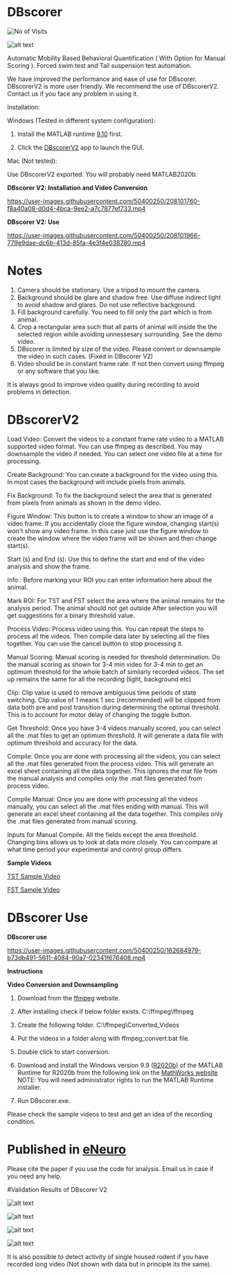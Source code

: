 # DBscorer

![No of Visits](https://visitor-badge.laobi.icu/badge?page_id=swanandlab/DBscorer)

![alt text](https://github.com/swanandlab/DBscorer/blob/main/DBscorerV2UI.png?raw=true)

Automatic Mobility Based Behavioral Quantification ( With Option for Manual Scoring ). Forced swim test and Tail suspension test automation. 

We have improved the performance and ease of use for DBscorer. DBscorerV2 is more user friendly. We recommend the use of DBscorerV2.  Contact us if you face any problem in using it. 

Installation:

Windows (Tested in different system configuration):

1. Install the MATLAB runtime [9.10](https://ssd.mathworks.com/supportfiles/downloads/R2021a/Release/7/deployment_files/installer/complete/win64/MATLAB_Runtime_R2021a_Update_7_win64.zip) first.

2. Click the [DBscorerV2](https://github.com/swanandlab/DBscorer/blob/main/DBscorerV2.exe) app to launch the GUI.

Mac (Not tested):

Use DBscorerV2 exported. You will probably need MATLAB2020b.


**DBscorer V2: Installation and Video Conversion**

https://user-images.githubusercontent.com/50400250/208101760-f8a40a08-d0d4-4bca-9ee2-a7c7877ef733.mp4

**DBscorer V2:  Use**

https://user-images.githubusercontent.com/50400250/208101966-779e9dae-dc6b-413d-85fa-4e3f4e038780.mp4


# Notes
1. Camera should be stationary. Use a tripod to mount the camera.
2. Background should be glare and shadow free. Use diffuse indirect light to avoid shadow and glares. Do not use reflective background.
3. Fill background carefully. You need to fill only the part which is from animal.
4. Crop a rectangular area such that all parts of animal will inside the the selected region while avoiding unnessesary surrounding. See the demo video.
5. DBscorer is limited by size of the video. Please convert or downsample the video in such cases. (Fixed in DBscorer V2) 
6. Video should be in constant frame rate. If not then convert using ffmpeg or any software that you like.

It is always good to improve video quality during recording to avoid problems in detection.

# DBscorerV2 

Load Video: 
Convert the videos to a constant frame rate video to a MATLAB supported video format. You can use ffmpeg as described. You may downsample the video if needed.
You can select one video file at a time for processing.

Create Background:
You can create a background for the video using this. In most cases the background will include pixels from animals. 

Fix Background:
To fix the background select the area that is generated from pixels from animals as shown in the demo video.

Figure Window: 
This button is to create a window to show an image of a video frame. If you accidentally close the figure window, changing start(s) won't show any video frame. In this case just use the figure window to create the window where the video frame will be shown and then change start(s).

Start (s) and End (s):
Use this to define the start and end of the video analysis and show the frame.

Info : 
Before marking your ROI you can enter information here about the animal.

Mark ROI: 
For TST and FST select the area where the animal remains for the analysis period. The animal should not get outside 
After selection you will get suggestions for a binary threshold value. 

Process Video:
Process video using this.
You can repeat the steps to process all the videos. Then compile data later by selecting all the files together.
 You can use the cancel button to stop processing it.

Manual Scoring: 
Manual scoring is needed for threshold determination. Do the manual scoring as shown for 3-4 min video for 3-4 min to get an optimum threshold for the whole batch of similarly recorded videos. The set up remains the same for all the recording (light, background etc)

Clip: 
Clip value is used to remove ambiguous time periods of state switching. Clip value of 1 means 1 sec (recommended) will be clipped from data both pre and post transition during determining the optimal threshold. This is to account for motor delay of changing the toggle button.

Get Threshold:
Once you have 3-4 videos manually scored, you can select all the .mat files to get an optimum threshold. It will generate a data file with optimum threshold and accuracy for the data.

Compile: 
Once you are done with processing all the videos, you can select all the .mat files generated from the process video. This will generate an excel sheet containing all the data together.
This ignores the mat file from the manual analysis and compiles only the .mat files generated from process video.

Compile Manual: 
Once you are done with processing all the videos manually, you can select all the .mat files ending with manual. This will generate an excel sheet containing all the data together. 
This compiles only the .mat files generated from manual scoring.

Inputs for Manual Compile:
All the fields except the area threshold.
Changing bins allows us to look at data more closely. You can compare at what time period your experimental and control group differs.

**Sample Videos**

[TST Sample Video](https://github.com/swanandlab/DBscorer/blob/main/TST%20Sample%20Video.mp4)

[FST Sample Video](https://github.com/swanandlab/DBscorer/blob/main/FST%20SAMPLE%20VIDEO.mp4)



# DBscorer Use
**DBscorer use**

https://user-images.githubusercontent.com/50400250/162684979-b73db491-5611-4084-90a7-02341f676408.mp4

**Instructions**

**Video Conversion and Downsampling**

1. Download from the [ffmpeg](http://ffmpeg.org/) website.
2. After installing check if below folder exists.
C:\ffmpeg\ffmpeg
3. Create the following folder.
C:\ffmpeg\Converted_Videos
4. Put the videos in a folder along with ffmpeg_convert.bat file.
5. Double click to start conversion.

1. Download and install the Windows version 9.9 ([R2020b](https://ssd.mathworks.com/supportfiles/downloads/R2020b/Release/5/deployment_files/installer/complete/win64/MATLAB_Runtime_R2020b_Update_5_win64.zip)) of the MATLAB Runtime for R2020b  from the following link on the [MathWorks website](https://www.mathworks.com/products/compiler/mcr/index.html)
NOTE: You will need administrator rights to run the MATLAB Runtime installer. 

2. Run DBscorer.exe.

Please check the sample videos to test and get an idea of the recording condition.

# Published in [eNeuro](https://doi.org/10.1523/ENEURO.0305-21.2021)
Please cite the paper if you use the code for analysis.
Email us in case if you need any help.

#Validation Results of DBscorer V2

![alt text](https://github.com/swanandlab/DBscorer/blob/main/FST%20Correlation%20Plot.jpg?raw=true)

![alt text](https://github.com/swanandlab/DBscorer/blob/main/FST%20BA%20Plot.jpg?raw=true)

![alt text](https://github.com/swanandlab/DBscorer/blob/main/TST%20Correlation%20Plot.jpg?raw=true)

![alt text](https://github.com/swanandlab/DBscorer/blob/main/TST%20BA%20Plot.jpg?raw=true)



It is also possible to detect activity of single housed rodent if you have recorded long video (Not shown with data but in principle its the same). 



